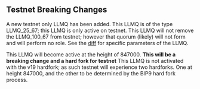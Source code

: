 Testnet Breaking Changes
------------------------

A new testnet only LLMQ has been added. This LLMQ is of the type LLMQ_25_67; this LLMQ is only active on testnet.
This LLMQ will not remove the LLMQ_100_67 from testnet; however that quorum (likely) will not form and will perform no role.
See the [diff](https://github.com/dashpay/dash/pull/5225/files#diff-e70a38a3e8c2a63ca0494627301a5c7042141ad301193f78338d97cb1b300ff9R451-R469) for specific parameters of the LLMQ.

This LLMQ will become active at the height of 847000. **This will be a breaking change and a hard fork for testnet**
This LLMQ is not activated with the v19 hardfork; as such testnet will experience two hardforks. One at height 847000,
and the other to be determined by the BIP9 hard fork process.
